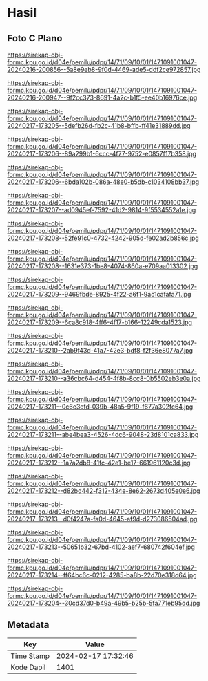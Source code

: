 # Hasil

## Foto C Plano

https://sirekap-obj-formc.kpu.go.id/d04e/pemilu/pdpr/14/71/09/10/01/1471091001047-20240216-200856--5a8e9eb8-9f0d-4469-ade5-ddf2ce972857.jpg

https://sirekap-obj-formc.kpu.go.id/d04e/pemilu/pdpr/14/71/09/10/01/1471091001047-20240216-200947--9f2cc373-8691-4a2c-b1f5-ee40b16976ce.jpg

https://sirekap-obj-formc.kpu.go.id/d04e/pemilu/pdpr/14/71/09/10/01/1471091001047-20240217-173205--5defb26d-fb2c-41b8-bffb-ff41e31889dd.jpg

https://sirekap-obj-formc.kpu.go.id/d04e/pemilu/pdpr/14/71/09/10/01/1471091001047-20240217-173206--89a299b1-6ccc-4f77-9752-e0857f17b358.jpg

https://sirekap-obj-formc.kpu.go.id/d04e/pemilu/pdpr/14/71/09/10/01/1471091001047-20240217-173206--6bda102b-086a-48e0-b5db-c1034108bb37.jpg

https://sirekap-obj-formc.kpu.go.id/d04e/pemilu/pdpr/14/71/09/10/01/1471091001047-20240217-173207--ad0945ef-7592-41d2-9814-9f5534552a1e.jpg

https://sirekap-obj-formc.kpu.go.id/d04e/pemilu/pdpr/14/71/09/10/01/1471091001047-20240217-173208--52fe91c0-4732-4242-905d-fe02ad2b856c.jpg

https://sirekap-obj-formc.kpu.go.id/d04e/pemilu/pdpr/14/71/09/10/01/1471091001047-20240217-173208--1631e373-1be8-4074-860a-e709aa013302.jpg

https://sirekap-obj-formc.kpu.go.id/d04e/pemilu/pdpr/14/71/09/10/01/1471091001047-20240217-173209--9469fbde-8925-4f22-a6f1-9ac1cafafa71.jpg

https://sirekap-obj-formc.kpu.go.id/d04e/pemilu/pdpr/14/71/09/10/01/1471091001047-20240217-173209--6ca8c918-4ff6-4f17-b166-12249cda1523.jpg

https://sirekap-obj-formc.kpu.go.id/d04e/pemilu/pdpr/14/71/09/10/01/1471091001047-20240217-173210--2ab9f43d-41a7-42e3-bdf8-f2f36e8077a7.jpg

https://sirekap-obj-formc.kpu.go.id/d04e/pemilu/pdpr/14/71/09/10/01/1471091001047-20240217-173210--a36cbc64-d454-4f8b-8cc8-0b5502eb3e0a.jpg

https://sirekap-obj-formc.kpu.go.id/d04e/pemilu/pdpr/14/71/09/10/01/1471091001047-20240217-173211--0c6e3efd-039b-48a5-9f19-f677a302fc64.jpg

https://sirekap-obj-formc.kpu.go.id/d04e/pemilu/pdpr/14/71/09/10/01/1471091001047-20240217-173211--abe4bea3-4526-4dc6-9048-23d8101ca833.jpg

https://sirekap-obj-formc.kpu.go.id/d04e/pemilu/pdpr/14/71/09/10/01/1471091001047-20240217-173212--1a7a2db8-41fc-42e1-be17-661961120c3d.jpg

https://sirekap-obj-formc.kpu.go.id/d04e/pemilu/pdpr/14/71/09/10/01/1471091001047-20240217-173212--d82bd442-f312-434e-8e62-2673d405e0e6.jpg

https://sirekap-obj-formc.kpu.go.id/d04e/pemilu/pdpr/14/71/09/10/01/1471091001047-20240217-173213--d0f4247a-fa0d-4645-af9d-d273086504ad.jpg

https://sirekap-obj-formc.kpu.go.id/d04e/pemilu/pdpr/14/71/09/10/01/1471091001047-20240217-173213--50651b32-67bd-4102-aef7-680742f604ef.jpg

https://sirekap-obj-formc.kpu.go.id/d04e/pemilu/pdpr/14/71/09/10/01/1471091001047-20240217-173214--ff64bc6c-0212-4285-ba8b-22d70e318d64.jpg

https://sirekap-obj-formc.kpu.go.id/d04e/pemilu/pdpr/14/71/09/10/01/1471091001047-20240217-173204--30cd37d0-b49a-49b5-b25b-5fa771eb95dd.jpg


## Metadata

| Key        | Value               |
| ---------- | ------------------- |
| Time Stamp | 2024-02-17 17:32:46 |
| Kode Dapil | 1401                |



